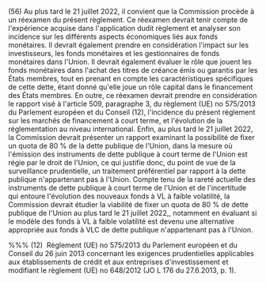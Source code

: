 (56) Au plus tard le 21 juillet 2022, il convient que la Commission procède à un réexamen du présent règlement. Ce réexamen devrait tenir compte de l'expérience acquise dans l'application dudit règlement et analyser son incidence sur les différents aspects économiques liés aux fonds monétaires. Il devrait également prendre en considération l'impact sur les investisseurs, les fonds monétaires et les gestionnaires de fonds monétaires dans l'Union. Il devrait également évaluer le rôle que jouent les fonds monétaires dans l'achat des titres de créance émis ou garantis par les États membres, tout en prenant en compte les caractéristiques spécifiques de cette dette, étant donné qu'elle joue un rôle capital dans le financement des États membres. En outre, ce réexamen devrait prendre en considération le rapport visé à l'article 509, paragraphe 3, du règlement (UE) no 575/2013 du Parlement européen et du Conseil (12), l'incidence du présent règlement sur les marchés de financement à court terme, et l'évolution de la réglementation au niveau international. Enfin, au plus tard le 21 juillet 2022, la Commission devrait présenter un rapport examinant la possibilité de fixer un quota de 80 % de la dette publique de l'Union, dans la mesure où l'émission des instruments de dette publique à court terme de l'Union est régie par le droit de l'Union, ce qui justifie donc, du point de vue de la surveillance prudentielle, un traitement préférentiel par rapport à la dette publique n'appartenant pas à l'Union. Compte tenu de la rareté actuelle des instruments de dette publique à court terme de l'Union et de l'incertitude qui entoure l'évolution des nouveaux fonds à VL à faible volatilité, la Commission devrait étudier la viabilité de fixer un quota de 80 % de dette publique de l'Union au plus tard le 21 juillet 2022,, notamment en évaluant si le modèle des fonds à VL à faible volatilité est devenu une alternative appropriée aux fonds à VLC de dette publique n'appartenant pas à l'Union.

%%% (12)  Règlement (UE) no 575/2013 du Parlement européen et du Conseil du 26 juin 2013 concernant les exigences prudentielles applicables aux établissements de crédit et aux entreprises d'investissement et modifiant le règlement (UE) no 648/2012 (JO L 176 du 27.6.2013, p. 1).